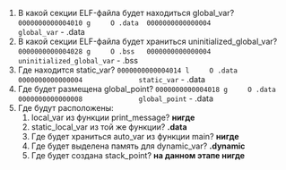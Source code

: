 1) В какой секции ELF-файла будет находиться global_var? ```0000000000004010 g     O .data  0000000000000004              global_var``` - .data
2) В какой секции ELF-файла будет храниться uninitialized_global_var? ```0000000000004028 g     O .bss   0000000000000004              uninitialized_global_var``` - .bss
3) Где находится static_var? ```0000000000004014 l     O .data  0000000000000004              static_var``` - .data
4) Где будет размещена global_point? ```0000000000004018 g     O .data  0000000000000008              global_point``` - .data
5) Где будут расположены:
    1) local_var из функции print_message? **нигде**
    2) static_local_var из той же функции? **.data**
    3) Где будет храниться auto_var из функции main? **нигде**
    4) Где будет выделена память для dynamic_var? **.dynamic**
    5) Где будет создана stack_point? **на данном этапе нигде**